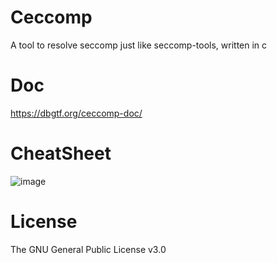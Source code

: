 # Ceccomp

A tool to resolve seccomp just like seccomp-tools, written in c

# Doc

https://dbgtf.org/ceccomp-doc/

# CheatSheet

![image](https://github.com/user-attachments/assets/912a7384-f13e-4b93-9881-17ad142d9d93)

# License

The GNU General Public License v3.0
